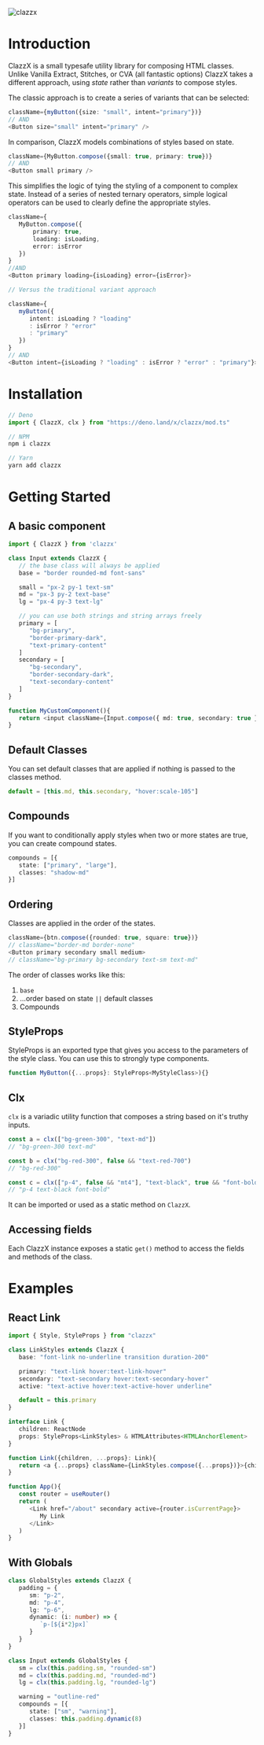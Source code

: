 ![clazzx](/.github/banner.jpg)

# Introduction

ClazzX is a small typesafe utility library for composing HTML classes. Unlike Vanilla Extract, Stitches, or CVA (all fantastic options) ClazzX takes a different approach, using *state* rather than *variants* to compose styles.

The classic approach is to create a series of variants that can be selected: 
```ts 
className={myButton({size: "small", intent="primary"})}
// AND
<Button size="small" intent="primary" />
```
In comparison, ClazzX models combinations of styles based on state.
```ts
className={MyButton.compose({small: true, primary: true})}
// AND
<Button small primary />
```
This simplifies the logic of tying the styling of a component to complex state. Instead of a series of nested ternary operators, simple logical operators can be used to clearly define the appropriate styles.

```ts
className={
   MyButton.compose({ 
       primary: true,
       loading: isLoading,
       error: isError 
   })
}
//AND
<Button primary loading={isLoading} error={isError}>

// Versus the traditional variant approach

className={
   myButton({
      intent: isLoading ? "loading" 
      : isError ? "error" 
      : "primary"
   })
}
// AND
<Button intent={isLoading ? "loading" : isError ? "error" : "primary"}>
```

# Installation
```ts 
// Deno
import { ClazzX, clx } from "https://deno.land/x/clazzx/mod.ts"

// NPM
npm i clazzx

// Yarn
yarn add clazzx
```
# Getting Started

## A basic component

```ts
import { ClazzX } from 'clazzx'

class Input extends ClazzX {
   // the base class will always be applied
   base = "border rounded-md font-sans"

   small = "px-2 py-1 text-sm"
   md = "px-3 py-2 text-base"
   lg = "px-4 py-3 text-lg"

   // you can use both strings and string arrays freely
   primary = [
      "bg-primary",
      "border-primary-dark",
      "text-primary-content"
   ]
   secondary = [
      "bg-secondary",
      "border-secondary-dark",
      "text-secondary-content"
   ]
}

function MyCustomComponent(){
   return <input className={Input.compose({ md: true, secondary: true })}/>
}
```
## Default Classes
You can set default classes that are applied if nothing is passed to the classes method.
```ts
default = [this.md, this.secondary, "hover:scale-105"]
```
## Compounds
If you want to conditionally apply styles when two or more states are true, you can create compound states.
```ts
compounds = [{
   state: ["primary", "large"],
   classes: "shadow-md"
}]
```

## Ordering
Classes are applied in the order of the states.
```ts
className={btn.compose({rounded: true, square: true})}
// className="border-md border-none"
<Button primary secondary small medium>
// className="bg-primary bg-secondary text-sm text-md"
```
The order of classes works like this:
1. `base`
3. ...order based on state `||` default classes
4. Compounds

## StyleProps
StyleProps is an exported type that gives you access to the parameters of the style class. You can use this to strongly type components.
```ts
function MyButton({...props}: StyleProps<MyStyleClass>){}
```

## Clx

`clx` is a variadic utility function that composes a string based on it's truthy inputs. 

```ts
const a = clx(["bg-green-300", "text-md"])
// "bg-green-300 text-md"

const b = clx("bg-red-300", false && "text-red-700")
// "bg-red-300"

const c = clx(["p-4", false && "mt4"], "text-black", true && "font-bold")
// "p-4 text-black font-bold"
```
It can be imported or used as a static method on `ClazzX`.

## Accessing fields
Each ClazzX instance exposes a static `get()` method to access the fields and methods of the class.

# Examples

## React Link
```ts
import { Style, StyleProps } from "clazzx"

class LinkStyles extends ClazzX {
   base: "font-link no-underline transition duration-200"

   primary: "text-link hover:text-link-hover"
   secondary: "text-secondary hover:text-secondary-hover"
   active: "text-active hover:text-active-hover underline"

   default = this.primary
}

interface Link {
   children: ReactNode 
   props: StyleProps<LinkStyles> & HTMLAttributes<HTMLAnchorElement>
}

function Link({children, ...props}: Link){
   return <a {...props} className={LinkStyles.compose({...props})}>{children}</a>
}

function App(){
   const router = useRouter()
   return (
      <Link href="/about" secondary active={router.isCurrentPage}>
         My Link
      </Link>
   )
}
```

## With Globals
```ts
class GlobalStyles extends ClazzX {
   padding = {
      sm: "p-2",
      md: "p-4",
      lg: "p-6",
      dynamic: (i: number) => {
         `p-[${i*2}px]`
      }
   }
}

class Input extends GlobalStyles {
   sm = clx(this.padding.sm, "rounded-sm")
   md = clx(this.padding.md, "rounded-md")
   lg = clx(this.padding.lg, "rounded-lg")

   warning = "outline-red"
   compounds = [{
      state: ["sm", "warning"],
      classes: this.padding.dynamic(8)
   }]
}
```
